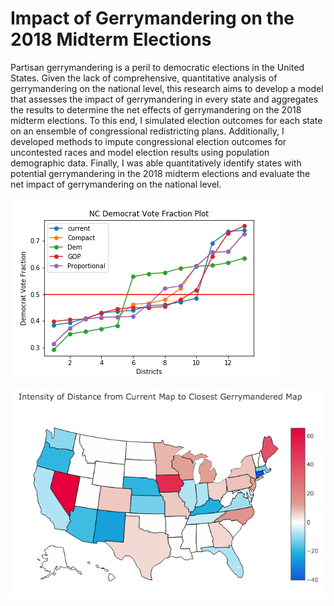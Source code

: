 # Impact of Gerrymandering on the 2018 Midterm Elections

Partisan gerrymandering is a peril to democratic elections in the United States. Given the lack of comprehensive, quantitative analysis of gerrymandering on the national level, this research aims to develop a model that assesses the impact of gerrymandering in every state and aggregates the results to determine the net effects of gerrymandering on the 2018 midterm elections. To this end, I simulated election outcomes for each state on an ensemble of congressional redistricting plans. Additionally, I developed methods to impute congressional election outcomes for uncontested races and model election results using population demographic data. Finally, I was able quantitatively identify states with potential gerrymandering in the 2018 midterm elections and evaluate the net impact of gerrymandering on the national level.

![](/Figures/NC_Democrat_Vote_Fraction_Plot.png)

![](/Figures/newplot.png)